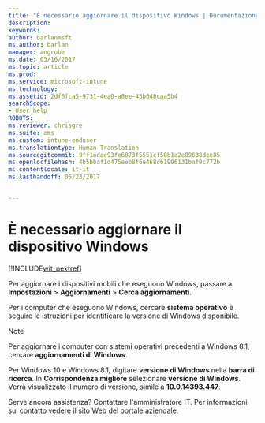 ```yaml
---
title: "È necessario aggiornare il dispositivo Windows | Documentazione Microsoft"
description: 
keywords: 
author: barlanmsft
ms.author: barlan
manager: angrobe
ms.date: 03/16/2017
ms.topic: article
ms.prod: 
ms.service: microsoft-intune
ms.technology: 
ms.assetid: 2df6fca5-9731-4ea0-a8ee-45b648caa5b4
searchScope:
- User help
ROBOTS: 
ms.reviewer: chrisgre
ms.suite: ems
ms.custom: intune-enduser
ms.translationtype: Human Translation
ms.sourcegitcommit: 9ff1adae93fe6873f5551cf58b1a2e89638dee85
ms.openlocfilehash: 4b5bbaf1d475eeb8f6e468d61996131baf9c772b
ms.contentlocale: it-it
ms.lasthandoff: 05/23/2017


---
```


# <a name="you-need-to-update-your-windows-device"></a>È necessario aggiornare il dispositivo Windows

[!INCLUDE[wit_nextref](includes/end-user-os-update-guidance.md)]

Per aggiornare i dispositivi mobili che eseguono Windows, passare a **Impostazioni** > **Aggiornamenti** > **Cerca aggiornamenti**.

Per i computer che eseguono Windows, cercare **sistema operativo** e seguire le istruzioni per identificare la versione di Windows disponibile.

> [!Note]
> Per aggiornare i computer con sistemi operativi precedenti a Windows 8.1, cercare **aggiornamenti di Windows**.

Per Windows 10 e Windows 8.1, digitare __versione di Windows__ nella __barra di ricerca__. In __Corrispondenza migliore__ selezionare __versione di Windows__. Verrà visualizzato il numero di versione, simile a __10.0.14393.447__.

Serve ancora assistenza? Contattare l'amministratore IT. Per informazioni sul contatto vedere il [sito Web del portale aziendale](http://portal.manage.microsoft.com).

